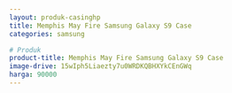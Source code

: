 ```yaml
---
layout: produk-casinghp
title: Memphis May Fire Samsung Galaxy S9 Case
categories: samsung

# Produk
product-title: Memphis May Fire Samsung Galaxy S9 Case
image-drive: 15wIph5Liaezty7u0WRDKQBHXYkCEnGWq
harga: 90000
---
```

